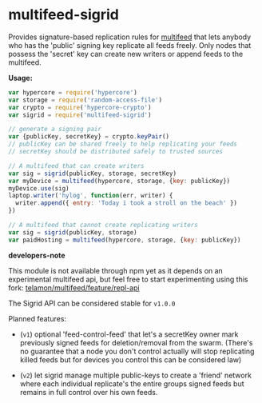 multifeed-sigrid
================

Provides signature-based replication rules for [multifeed](https://github.com/noffle/multifeed)
that lets anybody who has the 'public' signing key replicate all feeds freely.
Only nodes that possess the 'secret' key can create new writers or append
feeds to the multifeed.

**Usage:**

```js
var hypercore = require('hypercore')
var storage = require('random-access-file')
var crypto = require('hypercore-crypto')
var sigrid = require('multifeed-sigrid')

// generate a signing pair
var {publicKey, secretKey} = crypto.keyPair()
// publicKey can be shared freely to help replicating your feeds
// secretKey should be distributed safely to trusted sources

// A multifeed that can create writers
var sig = sigrid(publicKey, storage, secretKey)
var myDevice = multifeed(hypercore, storage, {key: publicKey})
myDevice.use(sig)
laptop.writer('hylog', function(err, writer) {
  writer.append({ entry: 'Today i took a stroll on the beach' })
})

// A multifeed that cannot create replicating writers
var sig = sigrid(publicKey, storage)
var paidHosting = multifeed(hypercore, storage, {key: publicKey})
```


**developers-note**

This module is not available through npm yet as it depends on
an experimental multifeed api, but feel free to start experimenting
using this fork: [telamon/multifeed/feature/repl-api](https://github.com/telamon/multifeed/tree/feature/repl-api)

The Sigrid API can be considered stable for `v1.0.0`

Planned features:

* (`v1`) optional 'feed-control-feed' that let's a secretKey owner mark previously
  signed feeds for deletion/removal from the swarm. (There's no guarantee that
  a node you don't control actually will stop replicating killed feeds but for
  devices you control this can be considered law)

* (`v2`) let sigrid manage multiple public-keys to create a 'friend' network
  where each individual replicate's the entire groups signed feeds but remains
  in full control over his own feeds.
